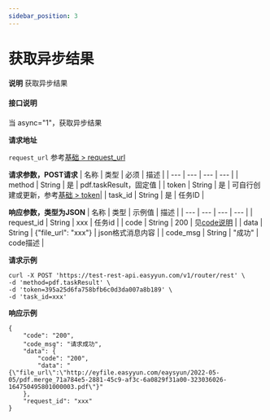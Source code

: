 ```yaml
---
sidebar_position: 3
---
```


# 获取异步结果

**说明**
获取异步结果


#### 接口说明
当 async="1"，获取异步结果

**请求地址**

`request_url` 参考[基础 > request_url](/docs/api/base#request-url)

**请求参数，POST请求**
| 名称 | 类型 | 必须 | 描述 |
| --- | --- | --- | --- |
| method | String | 是 | pdf.taskResult，固定值 |
| token | String | 是 | 可自行创建或更新，参考[基础 > token](/docs/api/base#token)|
| task_id | String | 是 | 任务ID |



**响应参数，类型为JSON**
| 名称 | 类型 | 示例值 | 描述 |
| --- | --- | --- | --- |
| request_id | String | xxx | 任务id |
| code | String | 200 | 见[code说明](/docs/api/code) |
| data | String | {"file_url": "xxx"} | json格式消息内容 |
| code_msg | String | "成功" | code描述 |

**请求示例**
```shell
curl -X POST 'https://test-rest-api.easyyun.com/v1/router/rest' \
-d 'method=pdf.taskResult' \
-d 'token=395a25d6fa758bfb6c0d3da007a8b189' \
-d 'task_id=xxx'
```

**响应示例**
```shell
{
	"code": "200",
	"code_msg": "请求成功",
	"data": {
		"code": "200",
		"data": "{\"file_url\":\"http://eyfile.easyyun.com/eaysyun/2022-05-05/pdf.merge_71a784e5-2881-45c9-af3c-6a0829f31a00-323036026-164750495801000003.pdf\"}"
	},
	"request_id": "xxx"
}
```
